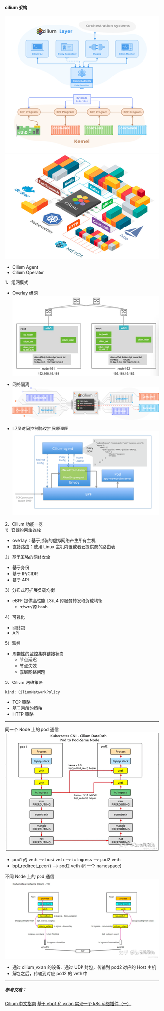 
#### cilium 架构
![img_3.png](img_3.png)
![img_6.png](img_6.png)

- Cilium Agent
- Cilium Operator

1、组网模式
- Overlay 组网  
![img.png](img.png)

- 网络隔离
![img_1.png](img_1.png)

- L7层访问控制协议扩展原理图
![img_2.png](img_2.png)

2、Cilium 功能一览  
1）容器的网络连接  
- overlay：基于封装的虚拟网络产生所有主机
- 直接路由：使用 Linux 主机内置或者云提供商的路由表

2）基于策略的网络安全  
- 基于身份
- 基于 IP/CIDR
- 基于 API

3）分布式可扩展负载均衡  
- eBPF 提供高性能 L3/L4 的服务转发和负载均衡
  - rr/wrr/源 hash

4）可视化  
- 网络包
- API

5）监控  
- 周期性的监控集群链接状态
  - 节点延迟
  - 节点失效
  - 底层网络问题

3、Cilium 网络策略
```shell
kind: CiliumNetworkPolicy
```
- TCP 策略
- 基于网段的策略
- HTTP 策略

---
同一个 Node 上的 pod 通信  
![img_4.png](img_4.png)
- pod1 的 veth --> host veth --> tc ingress --> pod2 veth
- bpf_redirect_peer() --> pod2 veth (同一个 namespace)

不同 Node 上的 pod 通信  
![img_5.png](img_5.png)
- 通过 cilium_vxlan 的设备，通过 UDP 封包，传输到 pod2 对应的 Host 主机
- 解包之后，传输到对应 pod2 的 veth 中

---
##### 参考文档：
[Cilium 中文指南](https://lib.jimmysong.io/cilium-handbook/)
[基于 ebpf 和 vxlan 实现一个 k8s 网络插件（一）](https://zhuanlan.zhihu.com/p/565254116)